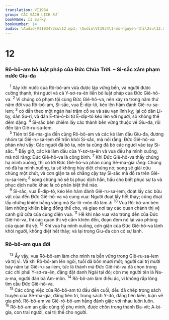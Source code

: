 ```yaml
---
translation: VI1934
group: CÁC SÁCH LỊCH-SỬ
bookName: II Sử-ký 
bookNumber: 14
audio: \Audio\VI1934\2su\12.mp3; \Audio\VI1934\1-ms-nguyen-thi\2su\12.mp3
---
```


<div class="title"><h1>12</h1><h3>Rô-bô-am bỏ luật pháp của Đức Chúa Trời. – Si-sắc xâm phạm nước Giu-đa</h3></div>
<span class="verse 2su_12_1"> <sup>1</sup> Xảy khi nước của Rô-bô-am vừa được lập vững bền, và người được cường thạnh, thì người và cả Y-sơ-ra-ên liền bỏ luật pháp của Đức Giê-hô-va. </span>
<span class="verse 2su_12_2"><sup>2</sup> Vì chúng có phạm tội cùng Đức Giê-hô-va, nên xảy ra trong năm thứ năm đời vua Rô-bô-am, Si-sắc, vua Ê-díp-tô, kéo lên hãm đánh Giê-ru-sa-lem; </span>
<span class="verse 2su_12_3"><sup>3</sup> có dẫn theo một ngàn hai trăm cỗ xe và sáu vạn lính kỵ; lại có dân Li-by, dân Su-ri, và dân Ê-thi-ô-bi từ Ê-díp-tô kéo lên với người, số không thể đếm đặng. </span>
<span class="verse 2su_12_4"><sup>4</sup> Si-sắc bèn chiếm lấy các thành bền vững thuộc về Giu-đa, rồi đến tận Giê-ru-sa-lem. <br/></span>
<span class="verse 2su_12_5"> <sup>5</sup> Tiên tri Sê-ma-gia đến cùng Rô-bô-am và các kẻ làm đầu Giu-đa, đương nhóm tại Giê-ru-sa-lem để trốn khỏi Si-sắc, mà nói rằng: Đức Giê-hô-va phán như vầy: Các ngươi đã bỏ ta, nên ta cũng đã bỏ các ngươi vào tay Si-sắc. </span>
<span class="verse 2su_12_6"><sup>6</sup> Bấy giờ, các kẻ làm đầu của Y-sơ-ra-ên và vua đều hạ mình xuống, mà nói rằng: Đức Giê-hô-va là công bình. </span>
<span class="verse 2su_12_7"><sup>7</sup> Khi Đức Giê-hô-va thấy chúng hạ mình xuống, thì có lời Đức Giê-hô-va phán cùng Sê-ma-gia rằng: Chúng nó đã hạ mình xuống, ta sẽ không hủy diệt chúng nó; song sẽ giải cứu chúng một chút, và cơn giận ta sẽ chẳng cậy tay Si-sắc mà đổ ra trên Giê-ru-sa-lem; </span>
<span class="verse 2su_12_8"><sup>8</sup> song chúng nó sẽ bị phục dịch hắn, hầu cho biết phục sự ta và phục dịch nước khác là có phân biệt thể nào. <br/></span>
<span class="verse 2su_12_9"> <sup>9</sup> Si-sắc, vua Ê-díp-tô, kéo lên hãm đánh Giê-ru-sa-lem, đoạt lấy các bửu vật của đền Đức Giê-hô-va và cung vua: Người đoạt lấy hết thảy; cũng đoạt lấy những khiên bằng vàng mà Sa-lô-môn đã làm.<a data-toggle="tooltip" data-placement="bottom" title="1Vua 10:16-17; 2Su 9:15-16">⚓</a></span>
<span class="verse 2su_12_10"><sup>10</sup> Vua Rô-bô-am bèn làm những khiên bằng đồng thế cho, và giao nơi tay các quan chánh thị vệ canh giữ cửa của cung điện vua. </span>
<span class="verse 2su_12_11"><sup>11</sup> Hễ khi nào vua vào trong đền của Đức Giê-hô-va, thì các quan thị vệ cầm khiên đến, đoạn đem nó lại vào phòng của quan thị vệ. </span>
<span class="verse 2su_12_12"><sup>12</sup> Khi vua hạ mình xuống, cơn giận của Đức Giê-hô-va lánh khỏi người, không diệt hết thảy; và lại trong Giu-đa còn có sự lành. <br/></span>
<div class="title"><h3>Rô-bô-am qua đời</h3></div>
<span class="verse 2su_12_13"> <sup>13</sup> Ấy vậy, vua Rô-bô-am làm cho mình ra bền vững trong Giê-ru-sa-lem và trị vì. Vả khi Rô-bô-am lên ngôi, tuổi đã bốn mươi mốt; người cai trị mười bảy năm tại Giê-ru-sa-lem, tức là thành mà Đức Giê-hô-va đã chọn trong các chi phái Y-sơ-ra-ên, đặng đặt danh Ngài tại đó; còn mẹ người tên là Na-a-ma, người đàn bà Am-môn. </span>
<span class="verse 2su_12_14"><sup>14</sup> Rô-bô-am làm điều ác, vì không rắp lòng tìm cầu Đức Giê-hô-va. <br/></span>
<span class="verse 2su_12_15"> <sup>15</sup> Các công việc của Rô-bô-am từ đầu đến cuối, đều đã chép trong sách truyện của Sê-ma-gia, đấng tiên tri, trong sách Y-đô, đấng tiên kiến, luận về gia phổ. Rô-bô-am và Giê-rô-bô-am hằng đánh giặc với nhau luôn luôn. </span>
<span class="verse 2su_12_16"><sup>16</sup> Rô-bô-am an giấc cùng tổ phụ mình, được chôn trong thành Đa-vít; A-bi-gia, con trai người, cai trị thế cho người. <br/></span>

